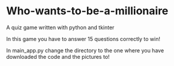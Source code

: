 # Who-wants-to-be-a-millionaire
A quiz game written with python and tkinter

In this game you have to answer 15 questions correctly to win!

In main_app.py change the directory to the one where you have downloaded the code and the pictures to!
